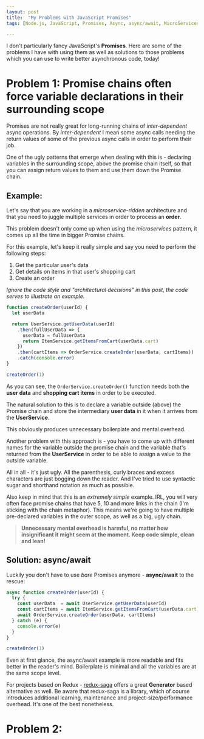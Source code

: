 ```yaml
---
layout: post
title:  "My Problems with JavaScript Promises"
tags: [Node.js, JavaScript, Promises, Async, async/await, MicroServices]

---
```


I don't particularly fancy JavaScript's **Promises**. Here are some of the
problems I have with using them as well as solutions to those problems which you
can use to write better asynchronous code, today!

# Problem 1: Promise chains often force variable declarations in their surrounding scope

Promises are not really great for long-running chains of *inter-dependent* async
operations. By *inter-dependent* I mean some async calls needing the return
values of some of the previous async calls in order to perform their job.

One of the ugly patterns that emerge when dealing with this is - declaring
variables in the surrounding scope, above the promise chain itself, so that
you can assign return values to them and use them down the Promise chain.

## Example:

Let's say that you are working in a *microservice-ridden* architecture and that
you need to juggle multiple services in order to process an **order**.

This problem doesn't only come up when using the *microservices* pattern, it
comes up all the time in bigger Promise chains.

For this example, let's keep it really simple and say you need to perform the
following steps:

1. Get the particular user's data
2. Get details on items in that user's shopping cart
3. Create an order

*Ignore the code style and "architectural decisions" in this post, the code
serves to illustrate an example.*

```javascript
function createOrder(userId) {
  let userData

  return UserService.getUserData(userId)
    .then(fullUserData => {
      userData = fullUserData
      return ItemService.getItemsFromCart(userData.cart)
    })
    .then(cartItems => OrderService.createOrder(userData, cartItems))
    .catch(console.error)
}

createOrder(1)
```

As you can see, the `OrderService.createOrder()` function needs both the **user
data** and **shopping cart items** in order to be executed.

The natural solution to this is to declare a variable outside (above) the
Promise chain and store the intermediary **user data** in it when it arrives
from the **UserService**.

This obviously produces unnecessary boilerplate and mental overhead.

Another problem with this approach is - you have to come up with different names
for the variable outside the promise chain and the variable that's returned from
the **UserService** in order to be able to assign a value to the outside
variable.

All in all - it's just ugly. All the parenthesis, curly braces and excess
characters are just bogging down the reader. And I've tried to use syntactic
sugar and shorthand notation as much as possible.

Also keep in mind that this is an *extremely simple* example. IRL, you will very
often face promise chains that have 5, 10 and more links in the chain (I'm
sticking with the chain metaphor). This means we're going to have multiple
pre-declared variables in the outer scope, as well as a big, ugly chain.

> **Unnecessary mental overhead is harmful, no matter how insignificant it might
  seem at the moment. Keep code simple, clean and lean!**

## Solution: async/await

Luckily you don't have to use *bare* Promises anymore - **async/await** to the
rescue:

```javascript
async function createOrder(userId) {
  try {
    const userData  = await UserService.getUserData(userId)
    const cartItems = await ItemService.getItemsFromCart(userData.cart)
    await OrderService.createOrder(userData, cartItems)
  } catch (e) {
    console.error(e)
  }
}

createOrder(1)
```

Even at first glance, the async/await example is more readable and fits better
in the reader's mind. Boilerplate is minimal and all the variables are at the
same scope level.

For projects based on Redux - [redux-saga](https://redux-saga.js.org/) offers a
great **Generator** based alternative as well. Be aware that redux-saga is a
library, which of course introduces additional learning, maintenance and
project-size/performance overhead. It's one of the best nonetheless.

# Problem 2:
